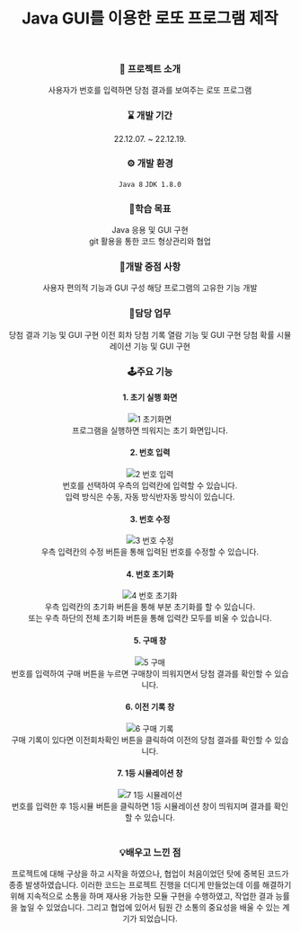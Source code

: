 <div align="center">

# Java GUI를 이용한 로또 프로그램 제작
</br>

### 🚀 프로젝트 소개
사용자가 번호를 입력하면 당첨 결과를 보여주는 로또 프로그램
</br>

### ⌛ 개발 기간
22.12.07. ~ 22.12.19.

### ⚙ 개발 환경
`Java 8`
`JDK 1.8.0`
</br>

### 🎯학습 목표
Java 응용 및 GUI 구현
</br>
git 활용을 통한 코드 형상관리와 협업

### 🚨개발 중점 사항
사용자 편의적 기능과 GUI 구성
해당 프로그램의 고유한 기능 개발
</br>

### 💼담당 업무
당첨 결과 기능 및 GUI 구현
이전 회차 당첨 기록 열람 기능 및 GUI 구현
당첨 확률 시뮬레이션 기능 및 GUI 구현

### 🕹주요 기능
#### 1. 초기 실행 화면
![1 초기화면](https://user-images.githubusercontent.com/119999798/228702890-acac57d7-2417-4f28-a9a3-f0ac2cc65fbe.png)
</br>
프로그램을 실행하면 띄워지는 초기 화면입니다. 
#### 2. 번호 입력
![2 번호 입력](https://user-images.githubusercontent.com/119999798/228702894-87f0418b-c209-4895-a533-61795dee5195.png)
</br>
번호를 선택하여 우측의 입력칸에 입력할 수 있습니다.
</br>
입력 방식은 수동, 자동 방식반자동 방식이 있습니다. 
#### 3. 번호 수정
![3 번호 수정](https://user-images.githubusercontent.com/119999798/228702896-312410a6-5697-4cae-b7fd-c0bedcf05e50.png)
</br>
우측 입력칸의 수정 버튼을 통해 입력된 번호를 수정할 수 있습니다. 
#### 4. 번호 초기화
![4 번호 초기화](https://user-images.githubusercontent.com/119999798/228702898-60220e6c-daa5-4d11-b67e-7aaa2ba49dd8.png)
</br>
우측 입력칸의 초기화 버튼을 통해 부분 초기화를 할 수 있습니다. 
</br>
또는 우측 하단의 전체 초기화 버튼을 통해 입력칸 모두를 비울 수 있습니다. 
#### 5. 구매 창
![5 구매](https://user-images.githubusercontent.com/119999798/228702901-8c5cb686-300f-49f8-89d9-248881db64a4.png)
</br>
번호를 입력하여 구매 버튼을 누르면 구매창이 띄워지면서 당첨 결과를 확인할 수 있습니다. 
#### 6. 이전 기록 창
![6 구매 기록](https://user-images.githubusercontent.com/119999798/228702903-4654bd38-7422-489f-a063-eb8d2b3eb2b1.png)
</br>
구매 기록이 있다면 이전회차확인 버튼을 클릭하여 이전의 당첨 결과를 확인할 수 있습니다. 
#### 7. 1등 시뮬레이션 창
![7 1등 시뮬레이션](https://user-images.githubusercontent.com/119999798/228702904-b8b8183c-e958-4062-a19b-ffec7970f3e5.png)
</br>
번호를 입력한 후 1등시뮬 버튼을 클릭하면 1등 시뮬레이션 창이 띄워지며 결과를 확인할 수 있습니다. 
</br>
</br>

### 💡배우고 느낀 점
프로젝트에 대해 구상을 하고 시작을 하였으나, 협업이 처음이었던 탓에 중복된 코드가 종종 발생하였습니다. 이러한 코드는 프로젝트 진행을 더디게 만들었는데 이를 해결하기 위해 지속적으로 소통을 하며 재사용 가능한 모듈 구현을 수행하였고, 작업한 결과 능률을 높일 수 있었습니다. 그리고 협업에 있어서 팀원 간 소통의 중요성을 배울 수 있는 계기가 되었습니다.
</br>
</br>
<div>
